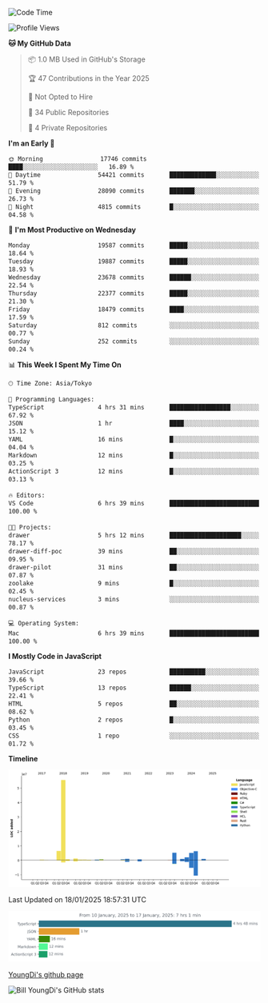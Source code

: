 <!--START_SECTION:waka-->
![Code Time](http://img.shields.io/badge/Code%20Time-1%2C164%20hrs%2032%20mins-blue)

![Profile Views](http://img.shields.io/badge/Profile%20Views-0-blue)

**🐱 My GitHub Data** 

> 📦 1.0 MB Used in GitHub's Storage 
 > 
> 🏆 47 Contributions in the Year 2025
 > 
> 🚫 Not Opted to Hire
 > 
> 📜 34 Public Repositories 
 > 
> 🔑 4 Private Repositories 
 > 
**I'm an Early 🐤** 

```text
🌞 Morning                17746 commits       ████░░░░░░░░░░░░░░░░░░░░░   16.89 % 
🌆 Daytime                54421 commits       █████████████░░░░░░░░░░░░   51.79 % 
🌃 Evening                28090 commits       ███████░░░░░░░░░░░░░░░░░░   26.73 % 
🌙 Night                  4815 commits        █░░░░░░░░░░░░░░░░░░░░░░░░   04.58 % 
```
📅 **I'm Most Productive on Wednesday** 

```text
Monday                   19587 commits       █████░░░░░░░░░░░░░░░░░░░░   18.64 % 
Tuesday                  19887 commits       █████░░░░░░░░░░░░░░░░░░░░   18.93 % 
Wednesday                23678 commits       ██████░░░░░░░░░░░░░░░░░░░   22.54 % 
Thursday                 22377 commits       █████░░░░░░░░░░░░░░░░░░░░   21.30 % 
Friday                   18479 commits       ████░░░░░░░░░░░░░░░░░░░░░   17.59 % 
Saturday                 812 commits         ░░░░░░░░░░░░░░░░░░░░░░░░░   00.77 % 
Sunday                   252 commits         ░░░░░░░░░░░░░░░░░░░░░░░░░   00.24 % 
```


📊 **This Week I Spent My Time On** 

```text
🕑︎ Time Zone: Asia/Tokyo

💬 Programming Languages: 
TypeScript               4 hrs 31 mins       █████████████████░░░░░░░░   67.92 % 
JSON                     1 hr                ████░░░░░░░░░░░░░░░░░░░░░   15.12 % 
YAML                     16 mins             █░░░░░░░░░░░░░░░░░░░░░░░░   04.04 % 
Markdown                 12 mins             █░░░░░░░░░░░░░░░░░░░░░░░░   03.25 % 
ActionScript 3           12 mins             █░░░░░░░░░░░░░░░░░░░░░░░░   03.13 % 

🔥 Editors: 
VS Code                  6 hrs 39 mins       █████████████████████████   100.00 % 

🐱‍💻 Projects: 
drawer                   5 hrs 12 mins       ████████████████████░░░░░   78.17 % 
drawer-diff-poc          39 mins             ██░░░░░░░░░░░░░░░░░░░░░░░   09.95 % 
drawer-pilot             31 mins             ██░░░░░░░░░░░░░░░░░░░░░░░   07.87 % 
zoolake                  9 mins              █░░░░░░░░░░░░░░░░░░░░░░░░   02.45 % 
nucleus-services         3 mins              ░░░░░░░░░░░░░░░░░░░░░░░░░   00.87 % 

💻 Operating System: 
Mac                      6 hrs 39 mins       █████████████████████████   100.00 % 
```

**I Mostly Code in JavaScript** 

```text
JavaScript               23 repos            ██████████░░░░░░░░░░░░░░░   39.66 % 
TypeScript               13 repos            ██████░░░░░░░░░░░░░░░░░░░   22.41 % 
HTML                     5 repos             ██░░░░░░░░░░░░░░░░░░░░░░░   08.62 % 
Python                   2 repos             █░░░░░░░░░░░░░░░░░░░░░░░░   03.45 % 
CSS                      1 repo              ░░░░░░░░░░░░░░░░░░░░░░░░░   01.72 % 
```



**Timeline**

![Lines of Code chart](https://raw.githubusercontent.com/Youngdi/Youngdi/master/assets/bar_graph.png)


 Last Updated on 18/01/2025 18:57:31 UTC
<!--END_SECTION:waka-->

![wakatime](./images/stat.svg)

[YoungDi's github page](https://youngdi.github.io)

![Bill YoungDi's GitHub stats](https://github-readme-stats.vercel.app/api?username=youngdi&count_private=true&show_icons=true)
